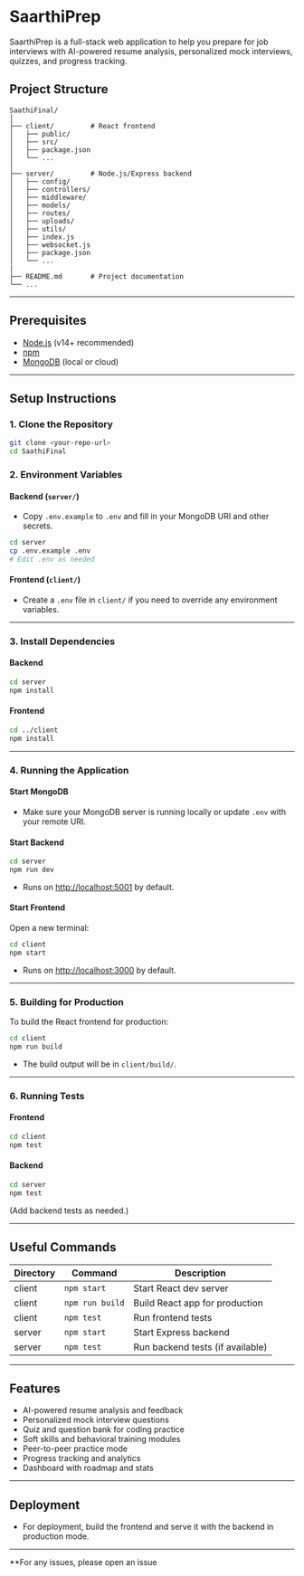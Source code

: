# SaarthiPrep

SaarthiPrep is a full-stack web application to help you prepare for job interviews with AI-powered resume analysis, personalized mock interviews, quizzes, and progress tracking.

## Project Structure

```
SaathiFinal/
│
├── client/         # React frontend
│   ├── public/
│   ├── src/
│   ├── package.json
│   └── ...
│
├── server/         # Node.js/Express backend
│   ├── config/
│   ├── controllers/
│   ├── middleware/
│   ├── models/
│   ├── routes/
│   ├── uploads/
│   ├── utils/
│   ├── index.js
│   ├── websocket.js
│   ├── package.json
│   └── ...
|
├── README.md       # Project documentation
└── ...
```

---

## Prerequisites

- [Node.js](https://nodejs.org/) (v14+ recommended)
- [npm](https://www.npmjs.com/)
- [MongoDB](https://www.mongodb.com/) (local or cloud)

---

## Setup Instructions

### 1. Clone the Repository

```sh
git clone <your-repo-url>
cd SaathiFinal
```

### 2. Environment Variables

#### Backend (`server/`)

- Copy `.env.example` to `.env` and fill in your MongoDB URI and other secrets.

```sh
cd server
cp .env.example .env
# Edit .env as needed
```

#### Frontend (`client/`)

- Create a `.env` file in `client/` if you need to override any environment variables.

---

### 3. Install Dependencies

#### Backend

```sh
cd server
npm install
```

#### Frontend

```sh
cd ../client
npm install
```

---

### 4. Running the Application

#### Start MongoDB

- Make sure your MongoDB server is running locally or update `.env` with your remote URI.

#### Start Backend

```sh
cd server
npm run dev
```
- Runs on [http://localhost:5001](http://localhost:5001) by default.

#### Start Frontend

Open a new terminal:

```sh
cd client
npm start
```
- Runs on [http://localhost:3000](http://localhost:3000) by default.

---

### 5. Building for Production

To build the React frontend for production:

```sh
cd client
npm run build
```
- The build output will be in `client/build/`.

---

### 6. Running Tests

#### Frontend

```sh
cd client
npm test
```

#### Backend

```sh
cd server
npm test
```
(Add backend tests as needed.)

---

## Useful Commands

| Directory | Command           | Description                          |
|-----------|-------------------|--------------------------------------|
| client    | `npm start`       | Start React dev server               |
| client    | `npm run build`   | Build React app for production       |
| client    | `npm test`        | Run frontend tests                   |
| server    | `npm start`       | Start Express backend                |
| server    | `npm test`        | Run backend tests (if available)     |

---

## Features

- AI-powered resume analysis and feedback
- Personalized mock interview questions
- Quiz and question bank for coding practice
- Soft skills and behavioral training modules
- Peer-to-peer practice mode
- Progress tracking and analytics
- Dashboard with roadmap and stats

---

## Deployment

- For deployment, build the frontend and serve it with the backend in production mode.


---



**For any issues, please open an issue
